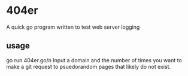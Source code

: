 # 404er

A quick go program written to test web server logging

## usage
go run 404er.go/n
Input a domain and the number of times you want to make a git request to psuedorandom pages that likely do not exist.
